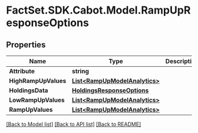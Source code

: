 # FactSet.SDK.Cabot.Model.RampUpResponseOptions

## Properties

Name | Type | Description | Notes
------------ | ------------- | ------------- | -------------
**Attribute** | **string** |  | [optional] 
**HighRampUpValues** | [**List&lt;RampUpModelAnalytics&gt;**](RampUpModelAnalytics.md) |  | [optional] 
**HoldingsData** | [**HoldingsResponseOptions**](HoldingsResponseOptions.md) |  | [optional] 
**LowRampUpValues** | [**List&lt;RampUpModelAnalytics&gt;**](RampUpModelAnalytics.md) |  | [optional] 
**RampUpValues** | [**List&lt;RampUpModelAnalytics&gt;**](RampUpModelAnalytics.md) |  | [optional] 

[[Back to Model list]](../README.md#documentation-for-models) [[Back to API list]](../README.md#documentation-for-api-endpoints) [[Back to README]](../README.md)

